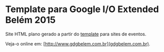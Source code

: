 # Template para Google I/O Extended Belém 2015

Site HTML plano gerado a partir do
[template](https://github.com/gxgbrasil/io-extended.github.io) para
sites de eventos.

Veja-o online em: [http://www.gdgbelem.com.br](gdgbelem.com.br).
